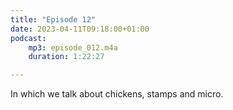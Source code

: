 ```yaml
---
title: "Episode 12"
date: 2023-04-11T09:18:00+01:00
podcast:
    mp3: episode_012.m4a
    duration: 1:22:27

---
```

In which we talk about chickens, stamps and micro.